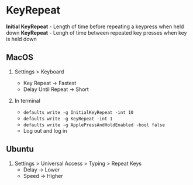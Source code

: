 # KeyRepeat

**Initial KeyRepeat** - Length of time before repeating a keypress when held down
**KeyRepeat** - Lengh of time between repeated key presses when key is held down


## MacOS

1. Settings > Keyboard
    - Key Repeat -> Fastest
    - Delay Until Repeat -> Short

2. In terminal
    - `defaults write -g InitialKeyRepeat -int 10`
    - `defaults write -g KeyRepeat -int 1`
    - `defaults write -g ApplePressAndHoldEnabled -bool false`
    - Log out and log in

## Ubuntu

1. Settings > Universal Access > Typing > Repeat Keys
    - Delay -> Lower
    - Speed -> Higher


